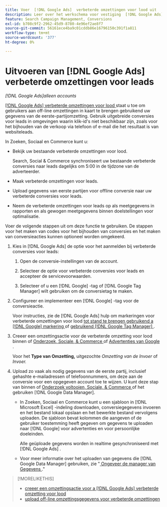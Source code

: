 ```yaml
---
title: Voer  [!DNL Google Ads]  verbeterde omzettingen voor lood uit
description: Leer over het werkschema voor vestiging  [!DNL Google Ads]  verbeterde omzettingen voor lood.
feature: Search Campaign Management, Conversions
exl-id: b708c9f2-2962-45d9-8780-4e96ef2ae8f7
source-git-commit: 56161ece4ba9c01cddb86e16796150c391f1a811
workflow-type: tm+mt
source-wordcount: '377'
ht-degree: 0%

---
```


# Uitvoeren van [!DNL Google Ads] verbeterde omzettingen voor leads

*[!DNL Google Ads]alleen accounts*

[[!DNL Google Ads]  verbeterde omzettingen voor lood ](https://support.google.com/google-ads/answer/9888656) staat u toe om gebruikers aan off-line omzettingen in kaart te brengen gebruikend uw gegevens van de eerste-partijomzetting. Gebruik uitgebreide conversies voor leads in omgevingen waarin klik-id&#39;s niet beschikbaar zijn, zoals voor het bijhouden van de verkoop via telefoon of e-mail die het resultaat is van websiteleads.

In Zoeken, Sociaal en Commerce kunt u:

* Bekijk uw bestaande verbeterde omzettingen voor lood.

  Search, Social &amp; Commerce synchroniseert uw bestaande verbeterde conversies naar leads dagelijks om 5:00 in de tijdzone van de adverteerder.

* Maak verbeterde omzettingen voor leads.

* Upload gegevens van eerste partijen voor offline conversie naar uw verbeterde conversies voor leads.

* Neem de verbeterde omzettingen voor leads op als meetgegevens in rapporten en als gewogen meetgegevens binnen doelstellingen voor optimalisatie.

Voer de volgende stappen uit om deze functie te gebruiken. De stappen voor het maken van codes voor het bijhouden van conversies en het maken van conversieacties kunnen optioneel worden omgekeerd.

1. Kies in [!DNL Google Ads] de optie voor het aanmelden bij verbeterde conversies voor leads:

   1. Open de conversie-instellingen van de account.

   1. Selecteer de optie voor verbeterde conversies voor leads en accepteer de servicevoorwaarden.

   1. Selecteer of u een [!DNL Google] -tag of [!DNL Google Tag Manager] wilt gebruiken om de conversietag te maken.


1. Configureer en implementeer een [!DNL Google] -tag voor de conversieactie.

   Voor instructies, zie de [!DNL Google Ads] hulp om markeringen voor verbeterde omzettingen voor lood [ tot stand te brengen gebruikend a  [!DNL Google]  markering ](https://support.google.com/google-ads/answer/11021502) of [ gebruikend  [!DNL Google Tag Manager] ](https://support.google.com/google-ads/answer/11347292).

1. Creeer een omzettingsactie voor de verbeterde omzetting voor lood binnen of [ Onderzoek, Sociale, &amp; Commerce ](/help/search-social-commerce/admin/conversion-metrics/conversion-action-google.md) of [ Advertenties van Google ](https://support.google.com/google-ads/answer/12216226).

   Voor het **Type van Omzetting,** uitgezochte *Omzetting van de Invoer* of *Invoer.*

1. Upload zo vaak als nodig gegevens van de eerste partij, inclusief gehashte e-mailadressen of telefoonnummers, om deze aan de conversie voor een opgegeven account toe te wijzen. U kunt deze stap van binnen of [ Onderzoek voltooien, Sociale, &amp; Commerce ](/help/search-social-commerce/admin/conversion-metrics/upload-data-offline-conversions.md) of het gebruiken [!DNL Google Data Manager].

   * In Zoeken, Sociaal en Commerce kunt u een sjabloon in [!DNL Microsoft Excel] -indeling downloaden, conversiegegevens invoeren en het bestand lokaal opslaan en het bewerkte bestand vervolgens uploaden. De sjabloon bevat kolommen die aangeven of de gebruiker toestemming heeft gegeven om gegevens te uploaden naar [!DNL Google] voor advertenties en voor persoonlijke doeleinden.

     Alle geüploade gegevens worden in realtime gesynchroniseerd met [!DNL Google Ads] .

   * Voor meer informatie over het uploaden van gegevens die [!DNL Google Data Manager] gebruiken, zie &quot;[ Ongeveer de manager van Gegevens ](https://support.google.com/google-ads/answer/14639041).&quot;

>[!MORELIKETHIS]
>
>* [ creeer een omzettingsactie voor a  [!DNL Google Ads]  verbeterde omzetting voor lood ](/help/search-social-commerce/admin/conversion-metrics/conversion-action-google.md)
>* [ upload off-line omzettingsgegevens voor verbeterde omzettingen ](/help/search-social-commerce/admin/conversion-metrics/upload-data-offline-conversions.md)
